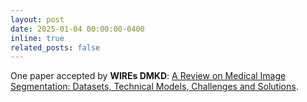 ```yaml
---
layout: post
date: 2025-01-04 00:00:00-0400
inline: true
related_posts: false
---
```


One paper accepted by **WIREs DMKD**: [A Review on Medical Image Segmentation: Datasets, Technical Models, Challenges and Solutions](https://wires.onlinelibrary.wiley.com/doi/10.1002/widm.1574).